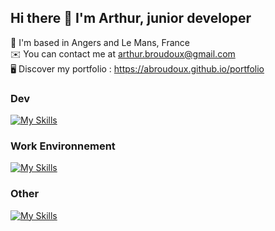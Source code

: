 ## Hi there 👋 I'm Arthur, junior developer

📍 I'm based in Angers and Le Mans, France
<br>
✉️  You can contact me at arthur.broudoux@gmail.com
<br>
🖥️ Discover my portfolio : https://abroudoux.github.io/portfolio

### Dev

[![My Skills](https://skillicons.dev/icons?i=html,css,js,php,sass,vue,mysql,typescript,vite,react,tailwind&perline=6)](https://skillicons.dev)

### Work Environnement

[![My Skills](https://skillicons.dev/icons?i=vscode,git,github,wordpress,webflow&perline=5)](https://skillicons.dev)

### Other

[![My Skills](https://skillicons.dev/icons?i=figma,ps,ai,pr,id&perline=4)](https://skillicons.dev)
